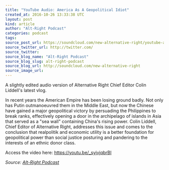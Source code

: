 ```yaml
---
title: "YouTube Audio: America As A Geopolitical Idiot"
created_at: 2016-10-26 13:33:38 UTC
layout: post
kind: article
author: "Alt-Right Podcast"
categories: podcast
tags: 
source_post_url: https://soundcloud.com/new-alternative-right/youtube-audio-america-as-a-geopolitical-idiot
source_twitter_url: http://twitter.com/
source_twitter: 
source_blog_name: "Alt-Right Podcast"
source_blog_slug: alt-right-podcast
source_blog_url: http://soundcloud.com/new-alternative-right
source_image_url: 
---
```

A slightly edited audio version of Alternative Right Chief Editor Colin Liddell's latest vlog.  

In recent years the American Empire has been losing ground badly. Not only has Putin outmanoeuvred them in the Middle East, but now the Chinese have gained a major geopolitical victory by persuading the Philippines to break ranks, effectively opening a door in the archipelago of islands in Asia that served as a "sea wall" containing China's rising power. Colin Liddell, Chief Editor of Alternative Right, addresses this issue and comes to the conclusion that realpolitik and economic utility is a better foundation for geopolitical power than social justice posturing and pandering to the interests of an ethnic donor class.

Access the video here: https://youtu.be/_syjvjqbrBI<div class="">
    <i>Source: <a href="http://soundcloud.com/new-alternative-right">Alt-Right Podcast</a></i>
</div>
